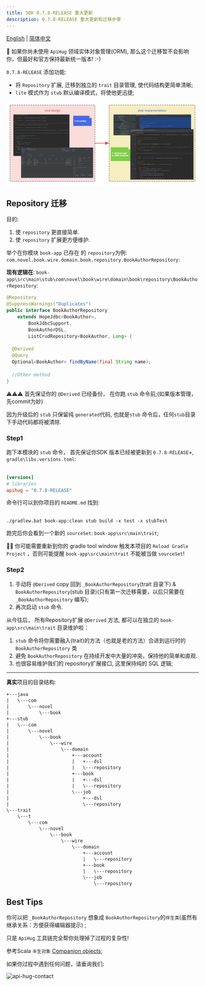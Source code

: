 ```yaml
---
title: SDK 0.7.8-RELEASE 重大更新
description: 0.7.8-RELEASE 重大更新和迁移步骤
---
```


[English](./0.7.8.md) | [简体中文](./0.7.8_cn.md)

💁 如果你尚未使用 `ApiHug` 领域实体对象管理(ORM), 那么这个迁移暂不会影响你，但最好和官方保持最新统一版本! :-)

`0.7.8-RELEASE` 添加功能:

- 将 `Repository` 扩展, 迁移到独立的  `trait` 目录管理, 使代码结构更简单清晰;
- `lite` 模式作为 `stub` 默认编译模式，将使他更迅捷;

![domain design](../../public/image/framework/domain.jpg)

## Repository 迁移

目的:

1. 使 `repository` 更直接简单.
2. 使 `repository` 扩展更方便维护.

举个在你模块  `book-app` 已存在 的 `repository`为例: `com.novel.book.wire.domain.book.repository.BookAuthorRepository`:

**现有逻辑在**:  `book-app\src\main\stub\com\novel\book\wire\domain\book\repository\BookAuthorRepository`:

```java
@Repository
@SuppressWarnings("Duplicates")
public interface BookAuthorRepository
    extends HopeJdbc<BookAuthor>,
        BookJdbcSupport,
        BookAuthorDSL,
        ListCrudRepository<BookAuthor, Long> {

  @Derived
  @Query
  Optional<BookAuthor> findByName(final String name);

  //Other method
}
```

⚠️⚠️⚠️ 首先保证你的 `@Derived` 已经备份， 在你跑 `stub` 命令前;(如果版本管理，先commit为妙)

因为升级后的 `stub` 只保留纯 `generated`代码, 也就是`stub` 命令后，任何`stub`目录下手动代码都将被清除.

### Step1

跑下本模块的 `stub` 命令， 首先保证你SDK 版本已经被更新到 `0.7.8-RELEASE`+,  `gradle\libs.versions.toml`:

```toml

[versions]
# libraries
apihug = "0.7.8-RELEASE"

```

命令行可以到你项目的 `README.md` 找到:

```shell

./gradlew.bat book-app:clean stub build -x test -x stubTest

```

跑完后你会看到一个新的 `sourceSet`: `book-app\src\main\trait`;

💁‍♀️ 你可能需要重新到你的 gradle tool window 触发本项目的 `Reload Gradle Project` ，否则可能提醒 `book-app\src\main\trait` 不能被当做 `sourceSet`!

### Step2

1. 手动将 `@Derived` copy 回到 `_BookAuthorRepository`(trait 目录下) & `BookAuthorRepository`(stub 目录)(只有第一次迁移需要，以后只需要在 `_BookAuthorRepository` 编写);
2. 再次启动 `stub` 命令.

从今往后， 所有Repository扩展 `@Derived` 方法, 都可以在独立的 `book-app\src\main\trait` 目录维护啦：

1. `stub` 命令将你需要融入(trait)的方法（也就是老的方法）合进到运行时的 `BookAuthorRepository` 类
2. 避免 `BookAuthorRepository` 在持续开发中大量的冲突，保持他的简单和直观.
3. 也很容易维护我们的 repository扩展接口, 这里保持纯的 SQL 逻辑;

---

**真实**项目的目录结构:

```shell
+---java
|   \---com
|       \---novel
|           \---book
+---stub
|   \---com
|       \---novel
|           \---book
|               \---wire
|                   \---domain
|                       +---account
|                       |   +---dsl
|                       |   \---repository
|                       +---book
|                       |   +---dsl
|                       |   \---repository
|                       \---job
|                           +---dsl
|                           \---repository
\---trait
    \---t
        \---com
            \---novel
                \---book
                    \---wire
                        \---domain
                            +---account
                            |   \---repository
                            +---book
                            |   \---repository
                            \---job
                                \---repository
```

## Best Tips

你可以把 `_BookAuthorRepository` 想象成 `BookAuthorRepository`的`伴生类`(虽然有继承关系：方便获得编辑器提示) ;

只是 `ApiHug` 工具链完全帮你处理掉了过程的复杂性!

参考Scala `半生对象` [Companion objects](https://docs.scala-lang.org/scala3/book/domain-modeling-tools.html#companion-objects);

如果你过程中遇到任何问题，请垂询我们:

![api-hug-contact](../../public/image/apihug-001.gif)
